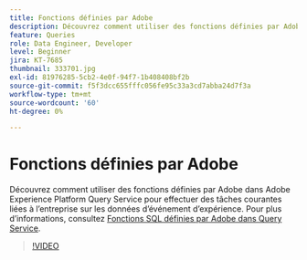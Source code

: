```yaml
---
title: Fonctions définies par Adobe
description: Découvrez comment utiliser des fonctions définies par Adobe dans Adobe Experience Platform Query Service pour effectuer des tâches courantes liées à l’entreprise sur les données d’événement d’expérience.
feature: Queries
role: Data Engineer, Developer
level: Beginner
jira: KT-7685
thumbnail: 333701.jpg
exl-id: 81976285-5cb2-4e0f-94f7-1b408408bf2b
source-git-commit: f5f3dcc655fffc056fe95c33a3cd7abba24d7f3a
workflow-type: tm+mt
source-wordcount: '60'
ht-degree: 0%

---
```


# Fonctions définies par Adobe

Découvrez comment utiliser des fonctions définies par Adobe dans Adobe Experience Platform Query Service pour effectuer des tâches courantes liées à l’entreprise sur les données d’événement d’expérience. Pour plus d’informations, consultez [Fonctions SQL définies par Adobe dans Query Service](https://experienceleague.adobe.com/fr/docs/experience-platform/query/sql/adobe-defined-functions).

>[!VIDEO](https://video.tv.adobe.com/v/3414049?learn=on&enablevpops&captions=fre_fr)
